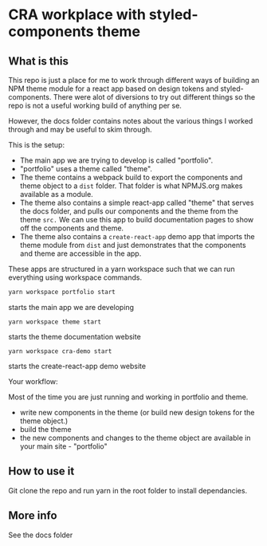 # CRA workplace with styled-components theme

## What is this

This repo is just a place for me to work through different ways of building an NPM theme module for a react app based on design tokens and styled-components.  There were alot of diversions to try out different things so the repo is not a useful working build of anything per se.

However, the docs folder contains notes about the various things I worked through and may be useful to skim through.

This is the setup:

-  The main app we are trying to develop is called "portfolio".
- "portfolio" uses a theme called "theme".
- The theme contains a webpack build to export the components and theme object to a `dist` folder. That folder is what NPMJS.org makes available as a module.
- The theme also contains a simple react-app called "theme" that serves the docs folder, and pulls our components and the theme from the theme `src.` We can use this app to build documentation pages to show off the components and theme. 
- The theme also contains a `create-react-app` demo app that imports the theme module from `dist` and just demonstrates that the components and theme are accessible in the app.

These apps are structured in a yarn workspace such that we can run everything using workspace commands.

```bash
yarn workspace portfolio start
```

starts the main app we are developing

```
yarn workspace theme start
```

starts the theme documentation website

```
yarn workspace cra-demo start
```

starts the create-react-app demo website



Your workflow:

Most of the time you are just running and working in portfolio and theme.  

- write new components in the theme (or build new design tokens for the theme object.)
- build the theme
- the new components and changes to the theme object are available in your main site - "portfolio"



## How to use it

Git clone the repo and run yarn in the root folder to install dependancies.



## More info

See the docs folder